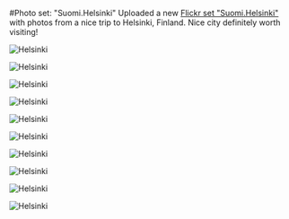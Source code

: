#Photo set: "Suomi.Helsinki"
Uploaded a new [Flickr set "Suomi.Helsinki"](https://www.flickr.com/photos/tobiashenn/sets/72157648654964379/) with photos from a nice trip to Helsinki, Finland. Nice city definitely worth visiting!

![](https://farm8.staticflickr.com/7563/15681168422_a218228372_b.jpg "Helsinki")

![](https://farm4.staticflickr.com/3941/15059632054_5964aa6f25_b.jpg "Helsinki")

![](https://farm8.staticflickr.com/7558/15059624964_03634f3c73_b.jpg "Helsinki")

![](https://farm8.staticflickr.com/7556/15493673279_2be4e4e91e_b.jpg "Helsinki")

![](https://farm8.staticflickr.com/7489/15494361367_854c0b1520_b.jpg "Helsinki")

![](https://farm4.staticflickr.com/3942/15494179858_dea49f1144_b.jpg "Helsinki")

![](https://farm8.staticflickr.com/7531/15494159318_8082624fa7_b.jpg "Helsinki")

![](https://farm4.staticflickr.com/3946/15679537925_f6dcb27b94_b.jpg "Helsinki")

![](https://farm4.staticflickr.com/3953/15060181013_c864173696_b.jpg "Helsinki")

![](https://farm8.staticflickr.com/7549/15494194688_82692fcf00_b.jpg "Helsinki")